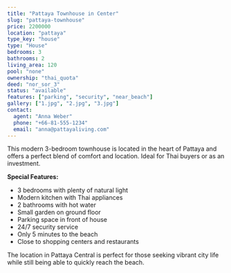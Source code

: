 ```yaml
---
title: "Pattaya Townhouse in Center"
slug: "pattaya-townhouse"
price: 2200000
location: "pattaya"
type_key: "house"
type: "House"
bedrooms: 3
bathrooms: 2
living_area: 120
pool: "none"
ownership: "thai_quota"
deed: "nor_sor_3"
status: "available"
features: ["parking", "security", "near_beach"]
gallery: ["1.jpg", "2.jpg", "3.jpg"]
contact:
  agent: "Anna Weber"
  phone: "+66-81-555-1234"
  email: "anna@pattayaliving.com"
---
```


This modern 3-bedroom townhouse is located in the heart of Pattaya and offers a perfect blend of comfort and location. Ideal for Thai buyers or as an investment.

**Special Features:**
- 3 bedrooms with plenty of natural light
- Modern kitchen with Thai appliances
- 2 bathrooms with hot water
- Small garden on ground floor
- Parking space in front of house
- 24/7 security service
- Only 5 minutes to the beach
- Close to shopping centers and restaurants

The location in Pattaya Central is perfect for those seeking vibrant city life while still being able to quickly reach the beach.
